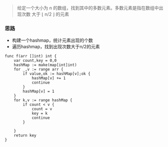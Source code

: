 > 给定一个大小为 n 的数组，找到其中的多数元素。多数元素是指在数组中出现次数 大于 ⌊ n/2 ⌋ 的元素



### 思路
- 构建一个hashmap，统计元素出现的个数
- 遍历hashmap，找到出现次数大于n/2的元素


```golang
func f(arr []int) int {
    var count,key = 0,0
    hashMap := make(map[int]int)
    for _,v := range arr {
        if value,ok := hashMap[v];ok {
            hashMap[v] += 1
            continue
        }
        hashMap[v] = 1
    }
    for k,v := range hashMap {
        if count < v {
            count = v
            key = k
            continue
        }
        
    }
    return key
}
```